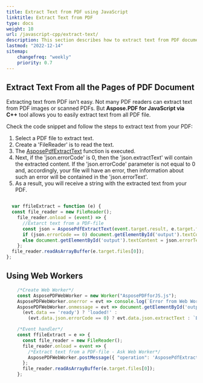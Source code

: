 ```yaml
---
title: Extract Text from PDF using JavaScript
linktitle: Extract Text from PDF
type: docs
weight: 10
url: /javascript-cpp/extract-text/
description: This section describes how to extract text from PDF document using JavaScript toolkit.
lastmod: "2022-12-14"
sitemap:
    changefreq: "weekly"
    priority: 0.7
---
```


## Extract Text From all the Pages of PDF Document

Extracting text from PDF isn’t easy. Not many PDF readers can extract text from PDF images or scanned PDFs. But **Aspose.PDF for JavaScript via C++** tool allows you to easily extract text from all PDF file. 

Check the code snippet  and follow the steps to extract text from your PDF:

1. Select a PDF file to extract text.
1. Create a 'FileReader' is to read the text.
1. The [AsposePdfExtractText](https://reference.aspose.com/pdf/javascript-cpp/core/asposepdfextracttext/) function is executed.
1. Next, if the 'json.errorCode' is 0, then the 'json.extractText' will contain the extracted content. If the 'json.errorCode' parameter is not equal to 0 and, accordingly, your file will have an error, then information about such an error will be contained in the 'json.errorText'. 
1. As a result, you will receive a string with the extracted text from your PDF.

```js

  var ffileExtract = function (e) {
  const file_reader = new FileReader();
    file_reader.onload = (event) => {
      //Extarct text from a PDF-file
      const json = AsposePdfExtractText(event.target.result, e.target.files[0].name);
      if (json.errorCode == 0) document.getElementById('output').textContent = json.extractText;
      else document.getElementById('output').textContent = json.errorText;
    };
  file_reader.readAsArrayBuffer(e.target.files[0]);
};
```

## Using Web Workers

```js
    /*Create Web Worker*/
    const AsposePDFWebWorker = new Worker("AsposePDFforJS.js");
    AsposePDFWebWorker.onerror = evt => console.log(`Error from Web Worker: ${evt.message}`);
    AsposePDFWebWorker.onmessage = evt => document.getElementById('output').textContent = 
      (evt.data == 'ready') ? 'loaded!' :
        (evt.data.json.errorCode == 0) ? evt.data.json.extractText : `Error: ${evt.data.json.errorText}`; 

    /*Event handler*/
    const ffileExtract = e => {
      const file_reader = new FileReader();
      file_reader.onload = event => {
        /*Extract text from a PDF-file - Ask Web Worker*/
        AsposePDFWebWorker.postMessage({ "operation": 'AsposePdfExtractText', "params": [event.target.result, e.target.files[0].name] }, [event.target.result]);
      };
      file_reader.readAsArrayBuffer(e.target.files[0]);
    };
```